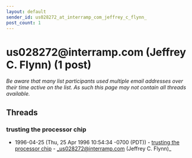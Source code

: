 ```yaml
---
layout: default
sender_id: us028272_at_interramp_com_jeffrey_c_flynn_
post_count: 1
---
```


# us028272<span>@</span>interramp.com (Jeffrey C. Flynn) (1 post)

_Be aware that many list participants used multiple email addresses over their time active on the list. As such this page may not contain all threads available._

## Threads

### trusting the processor chip
+ 1996-04-25 (Thu, 25 Apr 1996 10:54:34 -0700 (PDT)) - [trusting the processor chip](/archive/1996/04/3dc1491d8d0cf596f280b94837cea1994407af668faad383bdf9be620a3aa4b8) - _us028272@interramp.com (Jeffrey C. Flynn)_

